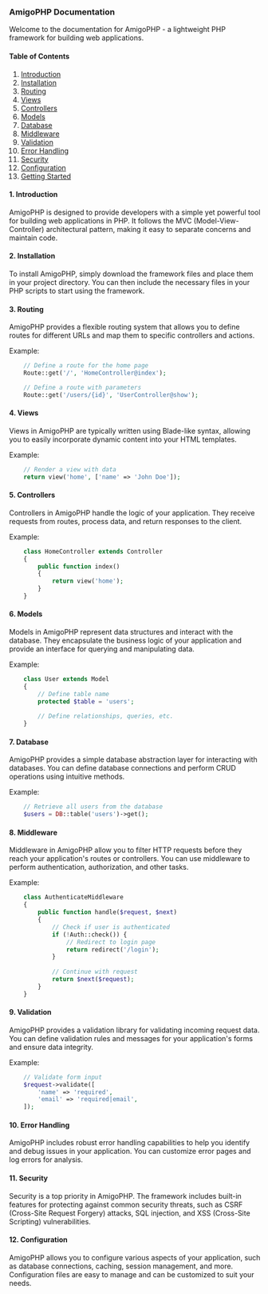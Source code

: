 ### AmigoPHP Documentation

Welcome to the documentation for AmigoPHP - a lightweight PHP framework for building web applications.

#### Table of Contents
1. [Introduction](#introduction)
2. [Installation](#installation)
3. [Routing](#routing)
4. [Views](#views)
5. [Controllers](#controllers)
6. [Models](#models)
7. [Database](#database)
8. [Middleware](#middleware)
9. [Validation](#validation)
10. [Error Handling](#error-handling)
11. [Security](#security)
12. [Configuration](#configuration)
13. [Getting Started](#getting-started)

#### 1. Introduction
AmigoPHP is designed to provide developers with a simple yet powerful tool for building web applications in PHP. It follows the MVC (Model-View-Controller) architectural pattern, making it easy to separate concerns and maintain code.

#### 2. Installation
To install AmigoPHP, simply download the framework files and place them in your project directory. You can then include the necessary files in your PHP scripts to start using the framework.

#### 3. Routing
AmigoPHP provides a flexible routing system that allows you to define routes for different URLs and map them to specific controllers and actions.

Example:
```php
    // Define a route for the home page
    Route::get('/', 'HomeController@index');

    // Define a route with parameters
    Route::get('/users/{id}', 'UserController@show');
```
#### 4. Views
Views in AmigoPHP are typically written using Blade-like syntax, allowing you to easily incorporate dynamic content into your HTML templates.

Example:
```php
    // Render a view with data
    return view('home', ['name' => 'John Doe']);
```
#### 5. Controllers
Controllers in AmigoPHP handle the logic of your application. They receive requests from routes, process data, and return responses to the client.

Example:
```php
    class HomeController extends Controller
    {
        public function index()
        {
            return view('home');
        }
    }
```
#### 6. Models
Models in AmigoPHP represent data structures and interact with the database. They encapsulate the business logic of your application and provide an interface for querying and manipulating data.

Example:
```php
    class User extends Model
    {
        // Define table name
        protected $table = 'users';
    
        // Define relationships, queries, etc.
    }
```
#### 7. Database
AmigoPHP provides a simple database abstraction layer for interacting with databases. You can define database connections and perform CRUD operations using intuitive methods.

Example:
```php
    // Retrieve all users from the database
    $users = DB::table('users')->get();
```
#### 8. Middleware
Middleware in AmigoPHP allow you to filter HTTP requests before they reach your application's routes or controllers. You can use middleware to perform authentication, authorization, and other tasks.

Example:
```php
    class AuthenticateMiddleware
    {
        public function handle($request, $next)
        {
            // Check if user is authenticated
            if (!Auth::check()) {
                // Redirect to login page
                return redirect('/login');
            }
    
            // Continue with request
            return $next($request);
        }
    }
```
#### 9. Validation
AmigoPHP provides a validation library for validating incoming request data. You can define validation rules and messages for your application's forms and ensure data integrity.

Example:
```php
    // Validate form input
    $request->validate([
        'name' => 'required',
        'email' => 'required|email',
    ]);
```
#### 10. Error Handling
AmigoPHP includes robust error handling capabilities to help you identify and debug issues in your application. You can customize error pages and log errors for analysis.

#### 11. Security
Security is a top priority in AmigoPHP. The framework includes built-in features for protecting against common security threats, such as CSRF (Cross-Site Request Forgery) attacks, SQL injection, and XSS (Cross-Site Scripting) vulnerabilities.

#### 12. Configuration
AmigoPHP allows you to configure various aspects of your application, such as database connections, caching, session management, and more. Configuration files are easy to manage and can be customized to suit your needs.